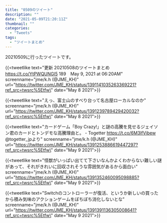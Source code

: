 ```yaml
---
title: "0509のツイート"
description: ""
date: "2021-05-09T21:20:11Z"
thumbnail: ""
categories:
  - "Tweets"
tags:
  - "ツイートまとめ"
---
```

20210509に行ったツイートです。
<!--more-->
{{<tweetlike text=\"更新 20210508のツイートまとめ https://t.co/YtPWQUNGl5 189　May 9, 2021 at 06:20AM\" screenname=\"jme/k.h (@JME_KH)\" url=\"https://twitter.com/JME_KH/status/1391141035263369221?ref_src=twsrc%5Etfw\" date=\"May 8 2021\">}}

{{<tweetlike text=\"えっ、富士山のすべり台って名古屋ローカルなのか\" screenname=\"jme/k.h (@JME_KH)\" url=\"https://twitter.com/JME_KH/status/1391239789429420032?ref_src=twsrc%5Etfw\" date=\"May 8 2021\">}}

{{<tweetlike text=\"カードゲーム「Boy Crazy!」と謎の高騰を見せるジェイソン君のカードとトンデモな高騰理由と。 - Togetter https://t.co/6M3lfVibew @togetter_jpより\" screenname=\"jme/k.h (@JME_KH)\" url=\"https://twitter.com/JME_KH/status/1391253886619447297?ref_src=twsrc%5Etfw\" date=\"May 9 2021\">}}

{{<tweetlike text=\"怪獣がいっぱい出てて下さいなんかよくわからない難しい謎があって、それがきれいに回収されそうな雰囲気があるから面白い\" screenname=\"jme/k.h (@JME_KH)\" url=\"https://twitter.com/JME_KH/status/1391352460095098885?ref_src=twsrc%5Etfw\" date=\"May 9 2021\">}}

{{<tweetlike text=\"Switchのコントローラーが復活、というか新しいの買ったから積み気味のアクションゲームをぼちぼち消化しないとな\" screenname=\"jme/k.h (@JME_KH)\" url=\"https://twitter.com/JME_KH/status/1391391136305008641?ref_src=twsrc%5Etfw\" date=\"May 9 2021\">}}


